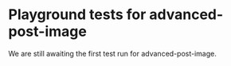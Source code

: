 # Playground tests for advanced-post-image
We are still awaiting the first test run for advanced-post-image.
